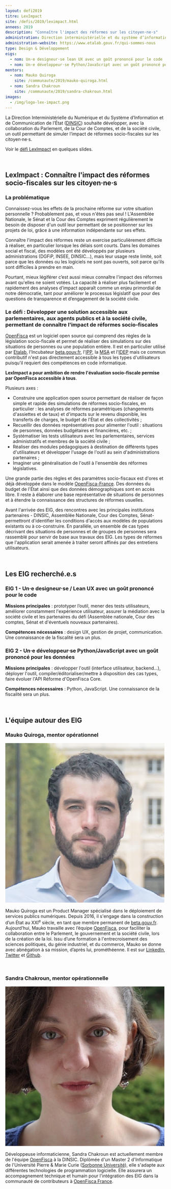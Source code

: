 ```yaml
---
layout: defi2019
titre: LexImpact
site: /defis/2019/leximpact.html
annees: 2019
description: "Connaître l'impact des réformes sur les citoyen·ne·s"
administration: Direction interministérielle et du système d’information et de communication de l'Etat
administration-website: https://www.etalab.gouv.fr/qui-sommes-nous
type: Design & Développement
eigs:
  - nom: Un·e designeur·se lean UX avec un goût prononcé pour le code
  - nom: Un·e développeur·se Python/JavaScript avec un goût prononcé pour les données
mentors:
  - nom: Mauko Quiroga
    site: /communaute/2019/mauko-quiroga.html
  - nom: Sandra Chakroun
    site: /communaute/2019/sandra-chakroun.html
images:
  - /img/logo-lex-impact.png
---
```


La Direction Interministérielle du Numérique et du Système d’Information et de Communication de l’État ([DINSIC](https://www.numerique.gouv.fr/)) souhaite développer, avec la collaboration du Parlement, de la Cour de Comptes, et de la société civile, un outil permettant de simuler l’impact de réformes socio-fiscales sur les citoyen·ne·s.

Voir le [défi LexImpact](https://speakerdeck.com/eig2018/pitch-leximpact-defi-eig3) en quelques slides.

<br/>

## LexImpact : Connaître l'impact des réformes socio-fiscales sur les citoyen·ne·s

### La problématique

Connaissez-vous les effets de la prochaine réforme sur votre situation personnelle ? Probablement pas, et vous n'êtes pas seul ! L'Assemblée Nationale, le Sénat et la Cour des Comptes expriment régulièrement le besoin de disposer d'un outil leur permettant de se positionner sur les projets de loi, grâce à une information indépendante sur ses effets.

Connaître l'impact des réformes reste un exercise particulièrement difficile à réaliser, en particulier lorsque les délais sont courts. Dans les domaines social et fiscal, des modèles ont été développés par plusieurs administrations (DGFiP, INSEE, DINSIC...), mais leur usage reste limité, soit parce que les données ou les logiciels ne sont pas ouverts, soit parce qu'ils sont difficiles à prendre en main.

Pourtant, mieux légiférer c’est aussi mieux connaître l'impact des réformes avant qu'elles ne soient votées. La capacité à réaliser plus facilement et rapidement des analyses d’impact apparaît comme un enjeu primordial de notre démocratie, tant pour améliorer le processus législatif que pour des questions de transparence et d’engagement de la société civile.

### Le défi : Développer une solution accessible aux parlementaires, aux agents publics et à la société civile, permettant de connaître l'impact de réformes socio-fiscales

[OpenFisca](http://openfisca.org) est un logiciel open source qui
comprend des règles de la législation socio-fiscale et permet de
réaliser des simulations sur des situations de personnes ou une
population entière. Il est en particulier utilisé par
[Etalab](https://etalab.gouv.fr), l'Incubateur
[beta.gouv.fr](https://beta.gouv.fr), l'[IPP](https://www.ipp.eu), la
[MSA](http://www.msa.fr) et l'[IDEP](https://www.idep-fr.org) mais ce
commun contributif n'est pas directement accessible à tous les types
d'utilisateurs puisqu'il requiert des compétences en code
informatique.

**LexImpact a pour ambition de rendre l'évaluation socio-fiscale permise par OpenFisca accessible à tous**.

Plusieurs axes :

* Construire une application open source permettant de réaliser de
  façon simple et rapide des simulations de réformes socio-fiscales,
  en particulier : les analyses de réformes paramétriques (changements
  d'assiettes et de taux) et d'impacts sur le revenu disponible, les
  transferts de charges, le budget de l'État et des collectivités ;
* Recueillir des données représentatives pour alimenter l'outil :
  situations de personnes, données budgétaires et financières, etc. ;
* Systématiser les tests utilisateurs avec les parlementaires,
  services administratifs et membres de la société civile ;
* Réaliser des modules pédagogiques à destination de différents types
  d'utilisateurs et développer l'usage de l'outil au sein
  d'administrations partenaires ;
* Imaginer une généralisation de l'outil à l'ensemble des réformes
  législatives.

Une grande partie des règles et des paramètres socio-fiscaux est
d'ores et déjà développée dans le modèle
[OpenFisca-France](https://fr.openfisca.org/legislation/). Des données
du budget de l'État ainsi que des données démographiques sont en accès
libre. Il reste à élaborer une base représentative de situations de
personnes et à étendre la connaissance des structures de réformes
usuelles.

Avant l'arrivée des EIG, des rencontres avec les principales
institutions partenaires - DINSIC, Assemblée Nationale, Cour des
Comptes, Sénat- permettront d'identifier les conditions d'accès aux
modèles de populations existants ou à co-construire. En parallèle, un
ensemble de cas types décrivant des situations de personnes et de
groupes de personnes sera rassemblé pour servir de base aux travaux
des EIG. Les types de réformes que l'application serait amenée à
traiter seront affinés par des entretiens utilisateurs.

<br/>

## Les EIG recherché.e.s

### EIG 1 - Un·e designeur·se / Lean UX avec un goût prononcé pour le code

**Missions principales** : prototyper l’outil, mener des tests
utilisateurs, améliorer constamment l'expérience utilisateur, assurer
la médiation avec la société civile et les partenaires du défi
(Assemblée nationale, Cour des comptes, Sénat et d'éventuels nouveaux
partenaires).

**Compétences nécessaires** : design UX, gestion de projet,
communication. Une connaissance de la fiscalité sera un plus.

### EIG 2 - Un·e développeur·se Python/JavaScript avec un goût prononcé pour les données

**Missions principales** : développer l'outil (interface utilisateur,
backend...), déployer l'outil, compiler/éditorialiser/mettre à
disposition des cas types, faire évoluer l'API Réforme d'OpenFisca
Core.

**Compétences nécessaires** : Python, JavaScript. Une connaissance de la fiscalité sera un plus.

<br/>

## L'équipe autour des EIG

### Mauko Quiroga, mentor opérationnel

![Mauko Quiroga](/img/communaute/mauko-quiroga.png)

Mauko Quiroga est un Product Manager spécialisé dans le déploiement de
services publics numériques. Depuis 2016, il s'engage dans la
construction d’un État au XXI<sup>e</sup> siècle, en tant que membre
permanent de [beta.gouv.fr](http://beta.gouv.fr). Aujourd’hui, Mauko
travaille avec l’équipe [OpenFisca](https://openfisca.org/fr/), pour
faciliter la collaboration entre le Parlement, le gouvernement et la
société civile, lors de la création de la loi. Issu d’une formation à
l'entrecroisement des sciences politiques, du génie industriel, et du
commerce, Mauko se donne avec abnégation à sa mission, d’après lui,
prométhéenne. Il est sur
[LinkedIn](https://www.linkedin.com/in/maukoquiroga/),
[Twitter](https://twitter.com/maukoquiroga) et
[Github](https://github.com/maukoquiroga).

<br/>

### Sandra Chakroun, mentor opérationnelle

![Sandra Chakroun](/img/communaute/sandra-chakroun.jpg)

Développeuse informaticienne, Sandra Chakroun est actuellement membre
de l'équipe [OpenFisca](https://openfisca.org/fr/) à la DINSIC.
Diplômée d'un Master 2 d'Informatique de l'Université Pierre & Marie
Curie ([Sorbonne Université](https://www.sorbonne-universite.fr)),
elle s'adapte aux différentes technologies de programmation
logicielle.  Elle assurera un accompagnement technique et humain pour
l'intégration des EIG dans la communauté de contributeurs à [OpenFisca
France](https://github.com/openfisca/openfisca-france/graphs/contributors).
